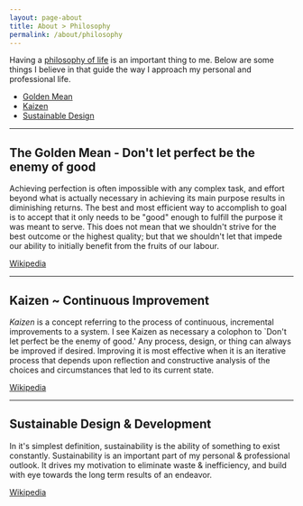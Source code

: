 ```yaml
---
layout: page-about
title: About > Philosophy
permalink: /about/philosophy
---
```


Having a [philosophy of life](https://en.wikipedia.org/wiki/Philosophy_of_life) is an important thing to me.  Below are 
some things I believe in that guide the way I approach my personal and professional life.

- [Golden Mean](#the-golden-mean---dont-let-perfect-be-the-enemy-of-good)
- [Kaizen](#kaizen--continuous-improvement)
- [Sustainable Design](#sustainable-design--development)

----

## The Golden Mean - Don't let perfect be the enemy of good

Achieving perfection is often impossible with any complex task, and effort beyond what is actually necessary in
achieving its main purpose results in diminishing returns. The best and most efficient way to accomplish to goal is to
accept that it only needs to be "good" enough to fulfill the purpose it was meant to serve. This does not mean that we
shouldn't strive for the best outcome or the highest quality; but that we shouldn't let that impede our ability to
initially benefit from the fruits of our labour.

[Wikipedia](https://en.wikipedia.org/wiki/Perfect_is_the_enemy_of_good)

----

## Kaizen ~ Continuous Improvement

_Kaizen_ is a concept referring to the process of continuous, incremental improvements to a system. I see Kaizen as
necessary a colophon to `Don't let perfect be the enemy of good.' Any process, design, or thing can always be improved
if desired. Improving it is most effective when it is an iterative process that depends upon reflection and constructive
analysis of the choices and circumstances that led to its current state.

[Wikipedia](https://en.wikipedia.org/wiki/Kaizen)

----

## Sustainable Design & Development

In it's simplest definition, sustainability is the ability of something to exist constantly. Sustainability is an
important part of my personal & professional outlook. It drives my motivation to eliminate waste & inefficiency, and
build with eye towards the long term results of an endeavor.

[Wikipedia](https://en.wikipedia.org/wiki/Sustainable_design)
